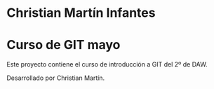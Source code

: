 # Christian Martín Infantes

# Curso de GIT mayo

Este proyecto contiene el curso de introducción a GIT del 2º de DAW.

Desarrollado por Christian Martín.
